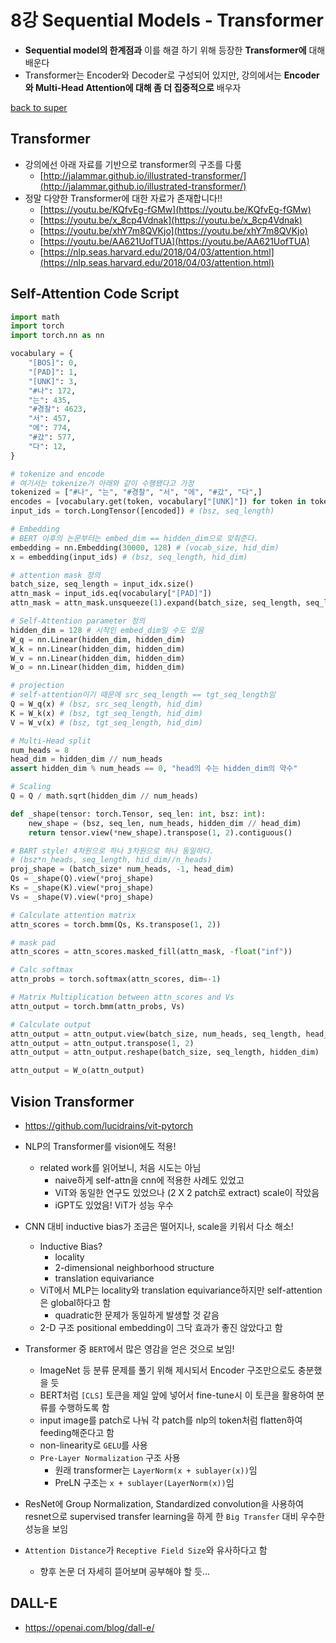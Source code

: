 # 8강 Sequential Models - Transformer

- **Sequential model의 한계점과** 이를 해결 하기 위해 등장한 **Transformer에** 대해 배운다
- Transformer는 Encoder와 Decoder로 구성되어 있지만, 강의에서는 **Encoder와 Multi-Head Attention에 대해 좀 더 집중적으로** 배우자

[back to super](https://github.com/jinmang2/BoostCamp_AI_Tech_2/tree/main/u-stage/dl_basic)

## Transformer
- 강의에선 아래 자료를 기반으로 transformer의 구조를 다룸
    - [http://jalammar.github.io/illustrated-transformer/](http://jalammar.github.io/illustrated-transformer/)
- 정말 다양한 Transformer에 대한 자료가 존재합니다!!
    - [https://youtu.be/KQfvEg-fGMw](https://youtu.be/KQfvEg-fGMw)
    - [https://youtu.be/x_8cp4Vdnak](https://youtu.be/x_8cp4Vdnak)
    - [https://youtu.be/xhY7m8QVKjo](https://youtu.be/xhY7m8QVKjo)
    - [https://youtu.be/AA621UofTUA](https://youtu.be/AA621UofTUA)
    - [https://nlp.seas.harvard.edu/2018/04/03/attention.html](https://nlp.seas.harvard.edu/2018/04/03/attention.html)

## Self-Attention Code Script

```python
import math
import torch
import torch.nn as nn

vocabulary = {
    "[BOS]": 0,
    "[PAD]": 1,
    "[UNK]": 3,
    "#나": 172,
    "는": 435,
    "#경찰": 4623,
    "서": 457,
    "에": 774,		
    "#갔": 577,		
    "다": 12,
}

# tokenize and encode
# 여기서는 tokenize가 아래와 같이 수행됐다고 가정
tokenized = ["#나", "는", "#경찰", "서", "에", "#갔", "다",]
encodes = [vocabulary.get(token, vocabulary["[UNK]"]) for token in tokenized]
input_ids = torch.LongTensor([encoded]) # (bsz, seq_length)

# Embedding
# BERT 이후의 논문부터는 embed_dim == hidden_dim으로 맞춰준다.
embedding = nn.Embedding(30000, 128) # (vocab_size, hid_dim)
x = embedding(input_ids) # (bsz, seq_length, hid_dim)

# attention mask 정의
batch_size, seq_length = input_idx.size()
attn_mask = input_ids.eq(vocabulary["[PAD]"])
attn_mask = attn_mask.unsqueeze(1).expand(batch_size, seq_length, seq_length)

# Self-Attention parameter 정의
hidden_dim = 128 # 시작인 embed_dim일 수도 있음
W_q = nn.Linear(hidden_dim, hidden_dim)
W_k = nn.Linear(hidden_dim, hidden_dim)
W_v = nn.Linear(hidden_dim, hidden_dim)
W_o = nn.Linear(hidden_dim, hidden_dim)

# projection
# self-attention이기 때문에 src_seq_length == tgt_seq_length임
Q = W_q(x) # (bsz, src_seq_length, hid_dim)
K = W_k(x) # (bsz, tgt_seq_length, hid_dim)
V = W_v(x) # (bsz, tgt_seq_length, hid_dim)

# Multi-Head split
num_heads = 8
head_dim = hidden_dim // num_heads
assert hidden_dim % num_heads == 0, "head의 수는 hidden_dim의 약수"

# Scaling
Q = Q / math.sqrt(hidden_dim // num_heads)

def _shape(tensor: torch.Tensor, seq_len: int, bsz: int):
    new_shape = (bsz, seq_len, num_heads, hidden_dim // head_dim)
    return tensor.view(*new_shape).transpose(1, 2).contiguous()

# BART style! 4차원으로 하나 3차원으로 하나 동일하다.
# (bsz*n_heads, seq_length, hid_dim//n_heads)
proj_shape = (batch_size* num_heads, -1, head_dim)
Qs = _shape(Q).view(*proj_shape)
Ks = _shape(K).view(*proj_shape)
Vs = _shape(V).view(*proj_shape)

# Calculate attention matrix
attn_scores = torch.bmm(Qs, Ks.transpose(1, 2))

# mask pad
attn_scores = attn_scores.masked_fill(attn_mask, -float("inf"))

# Calc softmax
attn_probs = torch.softmax(attn_scores, dim=-1)

# Matrix Multiplication between attn_scores and Vs
attn_output = torch.bmm(attn_probs, Vs)

# Calculate output
attn_output = attn_output.view(batch_size, num_heads, seq_length, head_dim)
attn_output = attn_output.transpose(1, 2)
attn_output = attn_output.reshape(batch_size, seq_length, hidden_dim)

attn_output = W_o(attn_output)
```

## Vision Transformer
- https://github.com/lucidrains/vit-pytorch


- NLP의 Transformer를 vision에도 적용!
    - related work를 읽어보니, 처음 시도는 아님
        - naive하게 self-attn을 cnn에 적용한 사례도 있었고
        - ViT와 동일한 연구도 있었으나 (2 X 2 patch로 extract) scale이 작았음
        - iGPT도 있었음! ViT가 성능 우수
- CNN 대비 inductive bias가 조금은 떨어지나, scale을 키워서 다소 해소!
    - Inductive Bias?
        - locality
        - 2-dimensional neighborhood structure
        - translation equivariance
    - ViT에서 MLP는 locality와 translation equivariance하지만 self-attention은 global하다고 함
        - quadratic한 문제가 동일하게 발생할 것 같음
    - 2-D 구조 positional embedding이 그닥 효과가 좋진 않았다고 함
- Transformer 중 `BERT`에서 많은 영감을 얻은 것으로 보임!
    - ImageNet 등 분류 문제를 풀기 위해 제시되서 Encoder 구조만으로도 충분했을 듯
    - BERT처럼 `[CLS]` 토큰을 제일 앞에 넣어서 fine-tune시 이 토큰을 활용하여 분류를 수행하도록 함
    - input image를 patch로 나눠 각 patch를 nlp의 token처럼 flatten하여 feeding해준다고 함
    - non-linearity로 `GELU`를 사용
    - `Pre-Layer Normalization` 구조 사용
        - 원래 transformer는 `LayerNorm(x + sublayer(x))`임
        - PreLN 구조는 `x + sublayer(LayerNorm(x))`임
- ResNet에 Group Normalization, Standardized convolution을 사용하여 resnet으로 supervised transfer learning을 하게 한 `Big Transfer` 대비 우수한 성능을 보임
- `Attention Distance`가 `Receptive Field Size`와 유사하다고 함
    - 향후 논문 더 자세히 뜯어보며 공부해야 할 듯...


## DALL-E
- https://openai.com/blog/dall-e/
